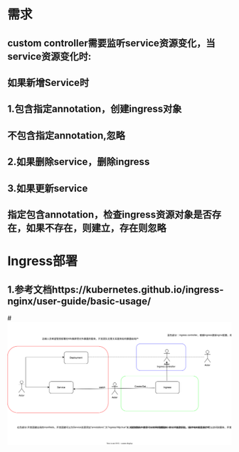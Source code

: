 # 需求
## custom controller需要监听service资源变化，当service资源变化时:
## 如果新增Service时
## 1.包含指定annotation，创建ingress对象
##   不包含指定annotation,忽略
## 2.如果删除service，删除ingress
## 3.如果更新service
##   指定包含annotation，检查ingress资源对象是否存在，如果不存在，则建立，存在则忽略

# Ingress部署
## 1.参考文档https://kubernetes.github.io/ingress-nginx/user-guide/basic-usage/

#![avatar](./serviceController.drawio.svg)
